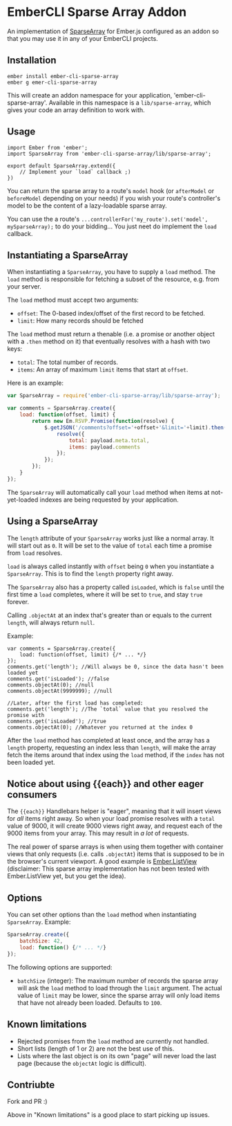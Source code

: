 # EmberCLI Sparse Array Addon

An implementation of [SparseArray]() for Ember.js configured as an addon so that you may use it in any of your EmberCLI projects.

## Installation

````
ember install ember-cli-sparse-array
ember g emer-cli-sparse-array
````

This will create an addon namespace for your application, 'ember-cli-sparse-array'. Available in this namespace is a `lib/sparse-array`, which gives your code an array definition to work with.


## Usage

````
import Ember from 'ember';
import SparseArray from 'ember-cli-sparse-array/lib/sparse-array';

export default SparseArray.extend({
    // Implement your `load` callback ;)
})
````

You can return the sparse array to a route's `model` hook (or `afterModel` or `beforeModel` depending on your needs) if you wish your route's controller's model to be the content of a lazy-loadable sparse array.

You can use the a route's `...controllerFor('my_route').set('model', mySparseArray);` to do your bidding... You just neet do implement the `load` callback.

## Instantiating a SparseArray

When instantiating a `SparseArray`, you have to supply a `load` method. The `load` method is responsible for fetching a subset of the resource, e.g. from your server.

The `load` method must accept two arguments:

- `offset`: The 0-based index/offset of the first record to be fetched.
- `limit`: How many records should be fetched

The `load` method must return a thenable (i.e. a promise or another object with a `.then` method on it) that eventually resolves with a hash with two keys:

- `total`: The total number of records.
- `items`: An array of maximum `limit` items that start at `offset`.

Here is an example:

```javascript
var SparseArray = require('ember-cli-sparse-array/lib/sparse-array');

var comments = SparseArray.create({
    load: function(offset, limit) {
        return new Em.RSVP.Promise(function(resolve) {
            $.getJSON('/comments?offset='+offset+'&limit='+limit).then(function(payload) {
                resolve({
                    total: payload.meta.total,
                    items: payload.comments
                });
            });
        });
    }
});
```

The `SparseArray` will automatically call your `load` method when items at not-yet-loaded indexes are being requested by your application.

## Using a SparseArray

The `length` attribute of your `SparseArray` works just like a normal array. It will start out as `0`. It will be set to the value of `total` each time a promise from `load` resolves.

`load` is always called instantly with `offset` being `0` when you instantiate a `SparseArray`. This is to find the `length` property right away.

The `SparseArray` also has a property called `isLoaded`, which is `false` until the first time a `load` completes, where it will be set to `true`, and stay `true` forever.

Calling `.objectAt` at an index that's greater than or equals to the current `length`, will always return `null`.

Example:

````
var comments = SparseArray.create({
    load: function(offset, limit) {/* ... */}
});
comments.get('length'); //Will always be 0, since the data hasn't been loaded yet
comments.get('isLoaded'); //false
comments.objectAt(0); //null
comments.objectAt(9999999); //null

//Later, after the first load has completed:
comments.get('length'); //The `total` value that you resolved the promise with
comments.get('isLoaded'); //true
comments.objectAt(0); //Whatever you returned at the index 0
````

After the `load` method has completed at least once, and the array has a `length` property, requesting an index less than `length`, will make the array fetch the items around that index using the `load` method, if the `index` has not
been loaded yet.


## Notice about using {{each}} and other eager consumers

The `{{each}}` Handlebars helper is "eager", meaning that it will insert views for _all_ items right away. So when your
load promise resolves with a `total` value of 9000, it will create 9000 views right away, and request each of the 9000
items from your array. This may result in _a lot_ of requests.

The real power of sparse arrays is when using them together with container views that only requests (i.e. calls
`.objectAt`) items that is supposed to be in the browser's current viewport. A good example is
[Ember.ListView](https://github.com/emberjs/list-view) (disclaimer: This sparse array implementation has not been tested
with Ember.ListView yet, but you get the idea).


## Options

You can set other options than the `load` method when instantiating `SparseArray`. Example:

```javascript
SparseArray.create({
    batchSize: 42,
    load: function() {/* ... */}
});
```

The following options are supported:

- `batchSize` (integer): The maximum number of records the sparse array will ask the `load` method to load through the `limit`
argument. The actual value of `limit` may be lower, since the sparse array will only load items that have not already
been loaded. Defaults to `100`.


## Known limitations

- Rejected promises from the `load` method are currently not handled.
- Short lists (length of 1 or 2) are not the best use of this.
- Lists where the last object is on its own "page" will never load the last page (because the `objectAt` logic is difficult).

## Contriubte

Fork and PR :)

Above in "Known limitations" is a good place to start picking up issues.